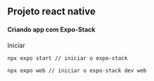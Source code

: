 ## Projeto react native

#### Criando app com Expo-Stack 

Iniciar
```bash
npx expo start // iniciar o expo-stack
```
	
```bash
npx expo web // iniciar o expo-stack dev web
```